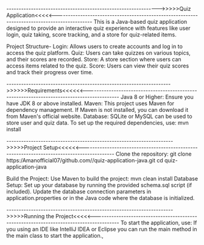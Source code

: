 -------------------------------------------------------------->>>>>Quiz Application<<<<<---------------------------------------------------------------------------------------------
This is a Java-based quiz application designed to provide an interactive quiz experience with features like user login, quiz taking, score tracking, and a store for quiz-related items.

Project Structure-
Login: Allows users to create accounts and log in to access the quiz platform.
Quiz: Users can take quizzes on various topics, and their scores are recorded.
Store: A store section where users can access items related to the quiz.
Score: Users can view their quiz scores and track their progress over time.


------------------------------------------------------------------->>>>>>Requirements<<<<<<-------------------------------------------------------------------------------------------
Java 8 or Higher: Ensure you have JDK 8 or above installed.
Maven: This project uses Maven for dependency management. If Maven is not installed, you can download it from Maven's official website.
Database: SQLite or MySQL can be used to store user and quiz data.
To set up the required dependencies, use:
mvn install

-------------------------------------------------------------------->>>>>Project Setup<<<<<<-------------------------------------------------------------------------------------------
Clone the repository:
git clone https:/Amanofficial07/github.com//quiz-application-java.git
cd quiz-application-java

Build the Project: Use Maven to build the project:
mvn clean install
Database Setup: Set up your database by running the provided schema.sql script (if included). Update the database connection parameters in application.properties or in the Java code where the database is initialized.

-------------------------------------------------------------------->>>>>Running the Project<<<<<----------------------------------------------------------------------------------------
To start the application, use:
If you using an IDE like IntelliJ IDEA or Eclipse you can run the main method in the main class to start the application.,
